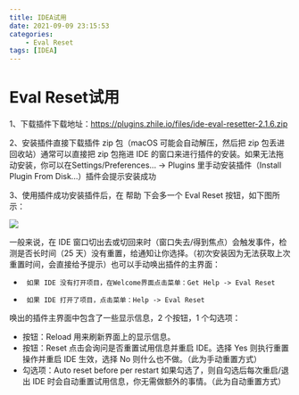 ```yaml
---
title: IDEA试用
date: 2021-09-09 23:15:53
categories:
    - Eval Reset
tags: [IDEA]
---
```


#   Eval Reset试用

1、下载插件下载地址：https://plugins.zhile.io/files/ide-eval-resetter-2.1.6.zip

2、安装插件直接下载插件 zip 包（macOS 可能会自动解压，然后把 zip 包丢进回收站）通常可以直接把 zip 包拖进 IDE 的窗口来进行插件的安装。如果无法拖动安装，你可以在Settings/Preferences... -> Plugins 里手动安装插件（Install Plugin From Disk...）插件会提示安装成功

3、使用插件成功安装插件后，在 帮助 下会多一个 Eval Reset 按钮，如下图所示：




![](https://laowangblog.com/wp-content/uploads/2020/11/jetbrains-%E8%AF%95%E7%94%A8.png)


一般来说，在 IDE 窗口切出去或切回来时（窗口失去/得到焦点）会触发事件，检测是否长时间（25 天）没有重置，给通知让你选择。（初次安装因为无法获取上次重置时间，会直接给予提示）也可以手动唤出插件的主界面：

*      如果 IDE 没有打开项目，在Welcome界面点击菜单：Get Help -> Eval Reset
*      如果 IDE 打开了项目，点击菜单：Help -> Eval Reset

唤出的插件主界面中包含了一些显示信息，2 个按钮，1 个勾选项：

* 按钮：Reload 用来刷新界面上的显示信息。
* 按钮：Reset 点击会询问是否重置试用信息并重启 IDE。选择 Yes 则执行重置操作并重启 IDE 生效，选择 No 则什么也不做。（此为手动重置方式）
* 勾选项：Auto reset before per restart 如果勾选了，则自勾选后每次重启/退出 IDE 时会自动重置试用信息，你无需做额外的事情。（此为自动重置方式）


